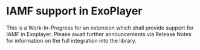 # IAMF support in ExoPlayer

This is a Work-In-Progress for an extension which shall provide support for IAMF
in Exoplayer. Please await further announcements via Release Notes for
information on the full integration into the library.
